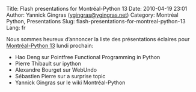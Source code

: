 Title: Flash presentations for Montréal-Python 13
Date: 2010-04-19 23:01
Author: Yannick Gingras (ygingras@ygingras.net)
Category: Montréal Python, Presentations
Slug: flash-presentations-for-montreal-python-13
Lang: fr

Nous sommes heureux d’annoncer la liste des présentations éclaires pour
[Montréal-Python 13][] lundi prochain:

-   Hao Deng sur Pointfree Functional Programming in Python
-   Pierre Thibault sur ipython
-   Alexandre Bourget sur WebUndo
-   Sébastien Pierre sur a surprise topic
-   Yannick Gingras sur le wiki Montréal-Python

  [Montréal-Python 13]: http://www.montrealpython.org/2010/03/montreal-python-13-on-2010-04-26/
